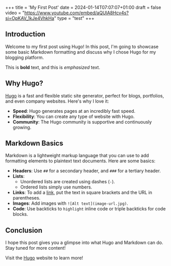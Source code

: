 +++
title = 'My First Post'
date = 2024-01-14T07:07:07+01:00
draft = false
video = "https://www.youtube.com/embed/aQUlA8Hcv4s?si=OpKAV_1kJe4VhkHa"
type = "test"
+++

## Introduction

Welcome to my first post using Hugo! In this post, I'm going to showcase some basic Markdown formatting and discuss why I chose Hugo for my blogging platform.

This is **bold** text, and this is _emphasized_ text.

## Why Hugo?

[Hugo](https://gohugo.io) is a fast and flexible static site generator, perfect for blogs, portfolios, and even company websites. Here's why I love it:

- **Speed**: Hugo generates pages at an incredibly fast speed.
- **Flexibility**: You can create any type of website with Hugo.
- **Community**: The Hugo community is supportive and continuously growing.

## Markdown Basics

Markdown is a lightweight markup language that you can use to add formatting elements to plaintext text documents. Here are some basics:

- **Headers**: Use `##` for a secondary header, and `###` for a tertiary header.
- **Lists**:
  - Unordered lists are created using dashes (`-`).
  - Ordered lists simply use numbers.
- **Links**: To add a [link](#), put the text in square brackets and the URL in parentheses.
- **Images**: Add images with `![Alt text](image-url.jpg)`.
- **Code**: Use backticks to `highlight` inline code or triple backticks for code blocks.

## Conclusion

I hope this post gives you a glimpse into what Hugo and Markdown can do. Stay tuned for more content!

Visit the [Hugo](https://gohugo.io) website to learn more!
